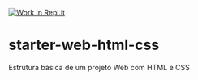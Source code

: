 [![Work in Repl.it](https://classroom.github.com/assets/work-in-replit-14baed9a392b3a25080506f3b7b6d57f295ec2978f6f33ec97e36a161684cbe9.svg)](https://classroom.github.com/online_ide?assignment_repo_id=6065694&assignment_repo_type=AssignmentRepo)
# starter-web-html-css
Estrutura básica de um projeto Web com HTML e CSS

